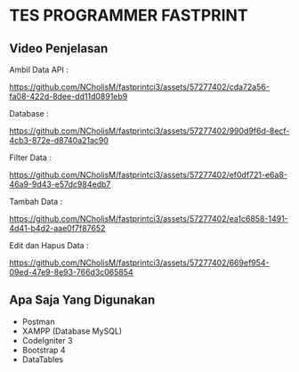# TES PROGRAMMER FASTPRINT

## Video Penjelasan

Ambil Data API :

https://github.com/NCholisM/fastprintci3/assets/57277402/cda72a56-fa08-422d-8dee-dd11d0891eb9

Database :

https://github.com/NCholisM/fastprintci3/assets/57277402/990d9f6d-8ecf-4cb3-872e-d8740a21ac90

Filter Data :

https://github.com/NCholisM/fastprintci3/assets/57277402/ef0df721-e6a8-46a9-9d43-e57dc984edb7

Tambah Data :

https://github.com/NCholisM/fastprintci3/assets/57277402/ea1c6858-1491-4d41-b4d2-aae0f7f87652

Edit dan Hapus Data :

https://github.com/NCholisM/fastprintci3/assets/57277402/669ef954-09ed-47e9-8e93-766d3c065854

## Apa Saja Yang Digunakan

-   Postman
-   XAMPP (Database MySQL)
-   CodeIgniter 3
-   Bootstrap 4
-   DataTables
